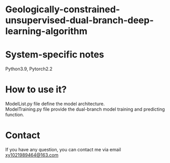 # Geologically-constrained-unsupervised-dual-branch-deep-learning-algorithm

# System-specific notes
Python3.9, Pytorch2.2
# How to use it?
ModelList.py file define the model architecture.  
ModelTraining.py file provide the dual-branch model training and predicting function.

# Contact
If you have any question, you can contact me via email xy1021989464@163.com
